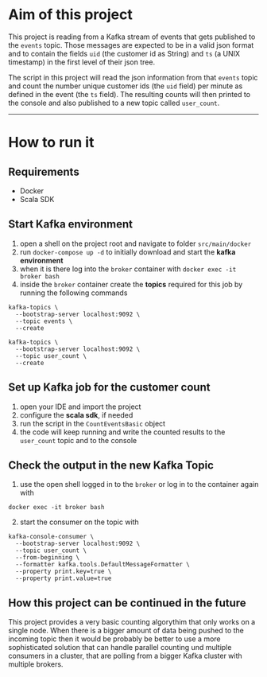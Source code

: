 # Aim of this project

This project is reading from a Kafka stream of events that gets published to the `events` topic. Those messages are expected to be in a valid json format and to contain the fields `uid` (the customer id as String) and `ts` (a UNIX timestamp) in the first level of their json tree.

The script in this project will read the json information from that `events` topic and count the number unique customer ids (the `uid` field) per minute as defined in the event (the `ts` field). The resulting counts will then printed to the console and also published to a new topic called `user_count`. 


---
# How to run it

## Requirements

* Docker
* Scala SDK

## Start Kafka environment
1. open a shell on the project root and navigate to folder `src/main/docker`
2. run `docker-compose up -d` to initially download and start the **kafka environment**
3. when it is there log into the `broker` container with `docker exec -it broker bash`
4. inside the `broker` container create the **topics** required for this job by running the following commands
```
kafka-topics \
  --bootstrap-server localhost:9092 \
  --topic events \
  --create

kafka-topics \
  --bootstrap-server localhost:9092 \
  --topic user_count \
  --create
```

## Set up Kafka job for the customer count
1. open your IDE and import the project
2. configure the **scala sdk**, if needed
3. run the script in the `CountEventsBasic` object
4. the code will keep running and write the counted results to the `user_count` topic and to the console

## Check the output in the new Kafka Topic
1. use the open shell logged in to the `broker` or log in to the container again with 
```
docker exec -it broker bash
```
2. start the consumer on the topic with
```
kafka-console-consumer \
  --bootstrap-server localhost:9092 \
  --topic user_count \
  --from-beginning \
  --formatter kafka.tools.DefaultMessageFormatter \
  --property print.key=true \
  --property print.value=true
```

## How this project can be continued in the future

This project provides a very basic counting algorythim that only works on a single node. When there is a bigger amount of data being pushed to the incoming topic then it would be probably be better to use a more sophisticated solution that can handle parallel counting und multiple consumers in a cluster, that are polling from a bigger Kafka cluster with multiple brokers.
